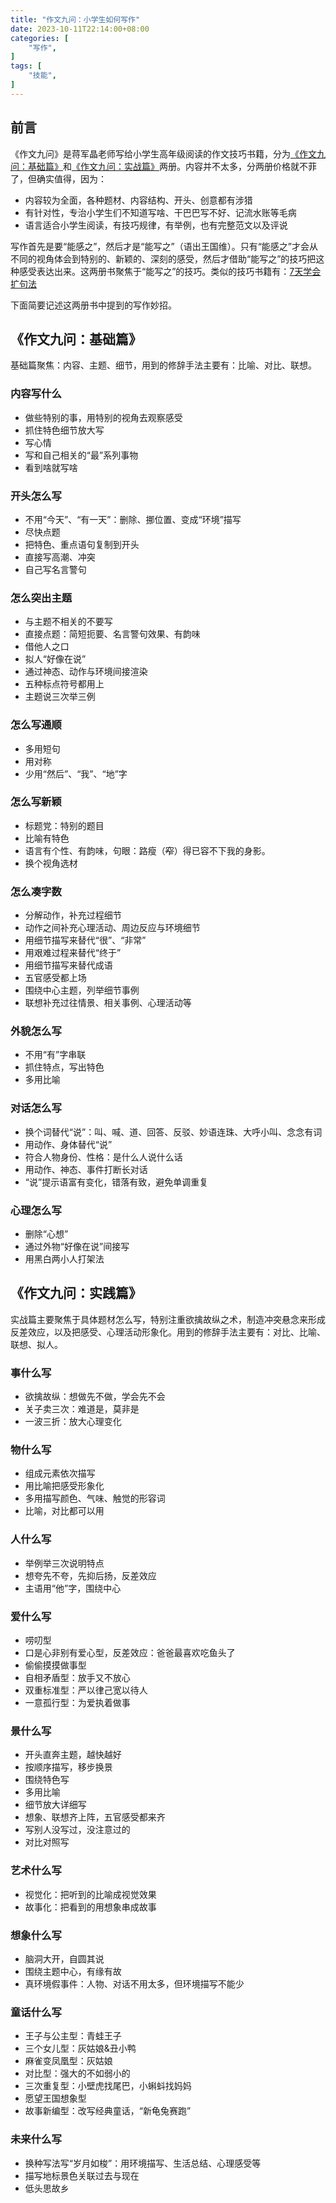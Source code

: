 ```yaml
---
title: "作文九问：小学生如何写作"
date: 2023-10-11T22:14:00+08:00
categories: [
    "写作",
]
tags: [
    "技能",
]
---
```




## 前言

《作文九问》是蒋军晶老师写给小学生高年级阅读的作文技巧书籍，分为[《作文九问：基础篇》](https://book.douban.com/subject/27025526/)和[《作文九问：实战篇》](https://book.douban.com/subject/27025524/)两册。内容并不太多，分两册价格就不菲了，但确实值得，因为：

* 内容较为全面，各种题材、内容结构、开头、创意都有涉猎
* 有针对性，专治小学生们不知道写啥、干巴巴写不好、记流水账等毛病
* 语言适合小学生阅读，有技巧规律，有举例，也有完整范文以及评说

写作首先是要“能感之”，然后才是“能写之”（语出王国维）。只有“能感之”才会从不同的视角体会到特别的、新颖的、深刻的感受，然后才借助“能写之”的技巧把这种感受表达出来。这两册书聚焦于“能写之”的技巧。类似的技巧书籍有：[7天学会扩句法](https://book.douban.com/subject/36594392/)

下面简要记述这两册书中提到的写作妙招。

<!--more-->

## 《作文九问：基础篇》

基础篇聚焦：内容、主题、细节，用到的修辞手法主要有：比喻、对比、联想。

### 内容写什么

* 做些特别的事，用特别的视角去观察感受
* 抓住特色细节放大写
* 写心情
* 写和自己相关的“最”系列事物
* 看到啥就写啥

### 开头怎么写

* 不用“今天”、“有一天”：删除、挪位置、变成“环境”描写
* 尽快点题
* 把特色、重点语句复制到开头
* 直接写高潮、冲突
* 自己写名言警句

### 怎么突出主题

* 与主题不相关的不要写
* 直接点题：简短扼要、名言警句效果、有韵味
* 借他人之口
* 拟人“好像在说”
* 通过神态、动作与环境间接渲染
* 五种标点符号都用上
* 主题说三次举三例

### 怎么写通顺

* 多用短句
* 用对称
* 少用“然后”、“我”、“地”字

### 怎么写新颖

* 标题党：特别的题目
* 比喻有特色
* 语言有个性、有韵味，句眼：路瘦（~~窄~~）得已容不下我的身影。
* 换个视角选材

### 怎么凑字数

* 分解动作，补充过程细节
* 动作之间补充心理活动、周边反应与环境细节
* 用细节描写来替代“很”、“非常”
* 用艰难过程来替代“终于”
* 用细节描写来替代成语
* 五官感受都上场
* 围绕中心主题，列举细节事例
* 联想补充过往情景、相关事例、心理活动等

### 外貌怎么写

* 不用“有”字串联
* 抓住特点，写出特色
* 多用比喻

### 对话怎么写

* 换个词替代“说”：叫、喊、道、回答、反驳、妙语连珠、大呼小叫、念念有词
* 用动作、身体替代“说”
* 符合人物身份、性格：是什么人说什么话
* 用动作、神态、事件打断长对话
* “说”提示语富有变化，错落有致，避免单调重复

### 心理怎么写

* 删除“心想”
* 通过外物“好像在说”间接写
* 用黑白两小人打架法

## 《作文九问：实践篇》

实战篇主要聚焦于具体题材怎么写，特别注重欲擒故纵之术，制造冲突悬念来形成反差效应，以及把感受、心理活动形象化。用到的修辞手法主要有：对比、比喻、联想、拟人。

### 事什么写

* 欲擒故纵：想做先不做，学会先不会
* 关子卖三次：难道是，莫非是
* 一波三折：放大心理变化

### 物什么写

* 组成元素依次描写
* 用比喻把感受形象化
* 多用描写颜色、气味、触觉的形容词
* 比喻，对比都可以用

### 人什么写

* 举例举三次说明特点
* 想夸先不夸，先抑后扬，反差效应
* 主语用“他”字，围绕中心

### 爱什么写

* 唠叨型
* 口是心非别有爱心型，反差效应：爸爸最喜欢吃鱼头了
* 偷偷摸摸做事型
* 自相矛盾型：放手又不放心
* 双重标准型：严以律己宽以待人
* 一意孤行型：为爱执着做事

### 景什么写

* 开头直奔主题，越快越好
* 按顺序描写，移步换景
* 围绕特色写
* 多用比喻
* 细节放大详细写
* 想象、联想齐上阵，五官感受都来齐
* 写别人没写过，没注意过的
* 对比对照写

### 艺术什么写

* 视觉化：把听到的比喻成视觉效果
* 故事化：把看到的用想象串成故事

### 想象什么写

* 脑洞大开，自圆其说
* 围绕主题中心，有缘有故
* 真环境假事件：人物、对话不用太多，但环境描写不能少

### 童话什么写

* 王子与公主型：青蛙王子
* 三个女儿型：灰姑娘&丑小鸭
* 麻雀变凤凰型：灰姑娘
* 对比型：强大的不如弱小的
* 三次重复型：小壁虎找尾巴，小蝌蚪找妈妈
* 愿望王国想象型
* 故事新编型：改写经典童话，“新龟兔赛跑”
  
### 未来什么写

* 换种写法写“岁月如梭”：用环境描写、生活总结、心理感受等
* 描写地标景色关联过去与现在
* 低头思故乡
